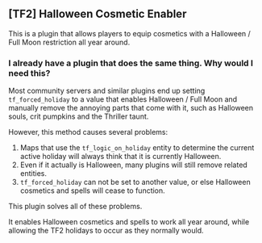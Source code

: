 ## [TF2] Halloween Cosmetic Enabler

This is a plugin that allows players to equip cosmetics with a Halloween / Full Moon restriction all year around.

### I already have a plugin that does the same thing. Why would I need this?

Most community servers and similar plugins end up setting `tf_forced_holiday` to a value that enables Halloween / Full Moon and manually remove the annoying parts that come with it, such as Halloween souls, crit pumpkins and the Thriller
taunt.

However, this method causes several problems:

1. Maps that use the `tf_logic_on_holiday` entity to determine the current active holiday will always think that it is currently Halloween.
2. Even if it actually is Halloween, many plugins will still remove related entities.
3. `tf_forced_holiday` can not be set to another value, or else Halloween cosmetics and spells will cease to function.

This plugin solves all of these problems.

It enables Halloween cosmetics and spells to work all year around, while allowing the TF2 holidays to occur as they normally would.